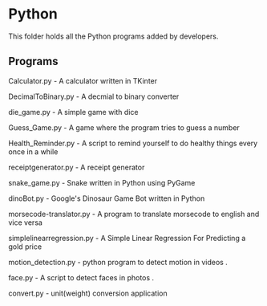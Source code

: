 # Python

This folder holds all the Python programs added by developers.


## Programs

Calculator.py - A calculator written in TKinter

DecimalToBinary.py - A decmial to binary converter

die_game.py - A simple game with dice

Guess_Game.py - A game where the program tries to guess a number

Health_Reminder.py - A script to remind yourself to do healthy things every once in a while

receiptgenerator.py - A receipt generator

snake_game.py - Snake written in Python using PyGame

dinoBot.py - Google's Dinosaur Game Bot written in Python

morsecode-translator.py - A program to translate morsecode to english and vice versa

simplelinearregression.py - A Simple Linear Regression For Predicting a gold price

motion_detection.py - python program to detect motion in videos .

face.py - A script to detect faces in photos .

convert.py - unit(weight) conversion application


